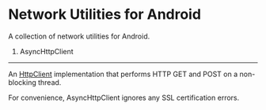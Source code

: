 Network Utilities for Android
=============================

A collection of network utilities for Android.

1. AsyncHttpClient
------------------

An <a href="http://developer.android.com/reference/org/apache/http/client/HttpClient.html">HttpClient</a> implementation that performs HTTP GET and POST on a non-blocking thread.

For convenience, AsyncHttpClient ignores any SSL certification errors.
